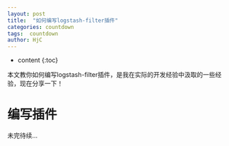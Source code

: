 ```yaml
---
layout: post
title:  "如何编写logstash-filter插件"
categories: countdown
tags:  countdown
author: HjC
---
```


* content
{:toc}

本文教你如何编写logstash-filter插件，是我在实际的开发经验中汲取的一些经验，现在分享一下！


# 编写插件 #


未完待续...